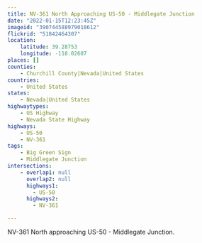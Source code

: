 ```yaml
---
title: NV-361 North Approaching US-50 - Middlegate Junction
date: "2022-01-15T12:23:45Z"
imageid: "390744588979018612"
flickrid: "51842464307"
location:
    latitude: 39.28753
    longitude: -118.02607
places: []
counties:
    - Churchill County|Nevada|United States
countries:
    - United States
states:
    - Nevada|United States
highwaytypes:
    - US Highway
    - Nevada State Highway
highways:
    - US-50
    - NV-361
tags:
    - Big Green Sign
    - Middlegate Junction
intersections:
    - overlap1: null
      overlap2: null
      highways1:
        - US-50
      highways2:
        - NV-361

---
```

NV-361 North approaching US-50 - Middlegate Junction.